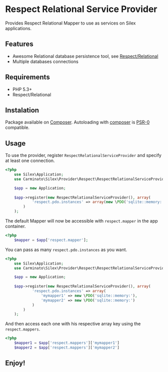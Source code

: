Respect Relational Service Provider
===================================

Provides Respect Relational Mapper to use as services on Silex applications.

Features
--------

  - Awesome Relational database persistence tool, see [Respect/Relational](https://github.com/Respect/Relational)
  - Multiple databases connections

Requirements
------------

  - PHP 5.3+
  - Respect/Relational

Instalation
-----------

Package available on [Composer](https://packagist.org/packages/williancarminato/respect-relational-silex-provider). Autoloading with [composer](http://getcomposer.org/) is [PSR-0](https://github.com/php-fig/fig-standards/blob/master/accepted/PSR-0.md) compatible.

Usage
-----

To use the provider, register `RespectRelationalServiceProvider` and specify at least one connection.

```php
<?php 
    use Silex\Application;
    use Carminato\Silex\Provider\Respect\RespectRelationalServiceProvider;

    $app = new Application;
    
    $app->register(new RespectRelationalServiceProvider(), array(
            'respect.pdo.instances' => array(new \PDO('sqlite::memory:'))
        )
    );
```

The default Mapper will now be accessible with `respect.mapper` in the app container.

```php
<?php
    $mapper = $app['respect.mapper'];
```

You can pass as many `respect.pdo.instances` as you want.

```php
<?php 
    use Silex\Application;
    use Carminato\Silex\Provider\Respect\RespectRelationalServiceProvider;

    $app = new Application;
    
    $app->register(new RespectRelationalServiceProvider(), array(
            'respect.pdo.instances' => array(
                'mymapper1' => new \PDO('sqlite::memory:'),
                'mymapper2' => new \PDO('sqlite::memory:')
            )
        )
    );
```

And then access each one with his respective array key using the `respect.mappers`.

```php
<?php
    $mapper1 = $app['respect.mappers']['mymapper1']
    $mapper2 = $app['respect.mappers']['mymapper2']
```

Enjoy!
------